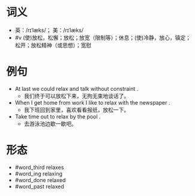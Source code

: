 # 词义
- 英：/rɪˈlæks/； 美：/rɪˈlæks/
- #v (使)放松，松懈；放松；放宽（限制等）；休息；(使)冷静，放心，镇定；松开；放松精神（或思想）；宽慰
# 例句
- At last we could relax and talk without constraint .
	- 我们终于可以放松下来，无拘无束地谈话了。
- When I get home from work I like to relax with the newspaper .
	- 我下班回到家里，喜欢看看报纸，放松一下。
- Take time out to relax by the pool .
	- 去游泳池边歇一歇吧。
# 形态
- #word_third relaxes
- #word_ing relaxing
- #word_done relaxed
- #word_past relaxed
